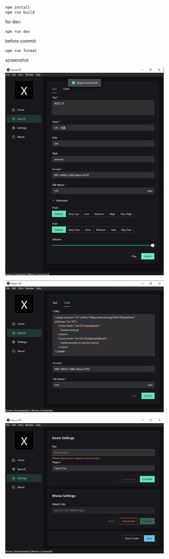 ```
npm install
npm run build
```

for dev:

```
npm run dev
```

before commit:

```
npm run format
```

screenshot

![](public/screenshot01.png)

![](public/screenshot02.png)

![](public/screenshot03.png)
